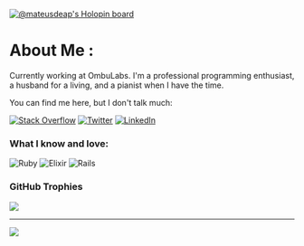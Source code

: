 [![@mateusdeap's Holopin board](https://holopin.me/mateusdeap)](https://holopin.io/@mateusdeap)
# About Me :
Currently working at OmbuLabs. I'm a professional programming enthusiast, a husband for a living, and a pianist when I have the time.

You can find me here, but I don't talk much:

[![Stack Overflow](https://img.shields.io/badge/-Stackoverflow-FE7A16?logo=stack-overflow&logoColor=white)](https://stackoverflow.com/users/9276396) [![Twitter](https://img.shields.io/badge/Twitter-%231DA1F2.svg?logo=Twitter&logoColor=white)](https://twitter.com/mateusdeap) [![LinkedIn](https://img.shields.io/badge/LinkedIn-%230077B5.svg?logo=linkedin&logoColor=white)](https://linkedin.com/in/mateus-pereira-64320089) 

### What I know and love:
![Ruby](https://img.shields.io/badge/ruby-%23CC342D.svg?style=flat&logo=ruby&logoColor=white) ![Elixir](https://img.shields.io/badge/elixir-%234B275F.svg?style=flat&logo=elixir&logoColor=white) ![Rails](https://img.shields.io/badge/rails-%23CC0000.svg?style=flat&logo=ruby-on-rails&logoColor=white)

### GitHub Trophies
![](https://github-profile-trophy.vercel.app/?username=mateusdeap&theme=monokai&no-frame=true&no-bg=true&margin-w=4)

---
[![](https://visitcount.itsvg.in/api?id=mateusdeap&icon=0&color=0)](https://visitcount.itsvg.in)

<!--
**mateusdeap/mateusdeap** is a ✨ _special_ ✨ repository because its `README.md` (this file) appears on your GitHub profile.

Here are some ideas to get you started:

- 🔭 I’m currently working on ...
- 🌱 I’m currently learning ...
- 👯 I’m looking to collaborate on ...
- 🤔 I’m looking for help with ...
- 💬 Ask me about ...
- 📫 How to reach me: ...
- 😄 Pronouns: ...
- ⚡ Fun fact: ...
-->
